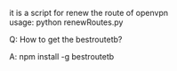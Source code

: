 it is a script for renew the route of openvpn   
usage: python renewRoutes.py 

Q: How to get the bestroutetb?

A: npm install -g bestroutetb

